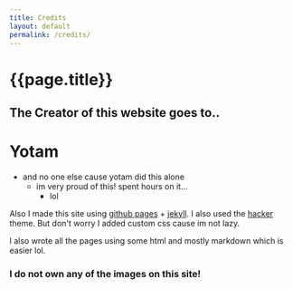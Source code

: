 ```yaml
---
title: Credits
layout: default
permalink: /credits/
---
```


<h1 class="title">{{page.title}}</h1>

## The Creator of this website goes to..
# Yotam
- and no one else cause yotam did this alone
	- im very proud of this! spent hours on it...
		- lol
	
Also I made this site using [github pages](https://pages.github.com/) + [jekyll](https://jekyllrb.com/). I also used the [hacker](https://github.com/pages-themes/hacker) theme. But don't worry I added custom css cause im not lazy.

I also wrote all the pages using some html and mostly markdown which is easier lol.

### I do not own any of the images on this site! 
